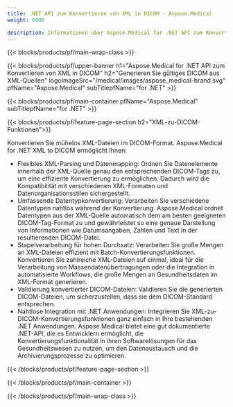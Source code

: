 ```yaml
---
title: .NET API zum Konvertieren von XML in DICOM - Aspose.Medical
weight: 6000

description: Informationen über Aspose.Medical for .NET API zum Konvertieren von XML in DICOM
---
```


{{< blocks/products/pf/main-wrap-class >}}

{{< blocks/products/pf/upper-banner h1="Aspose.Medical for .NET API zum Konvertieren von XML in DICOM" h2="Generieren Sie gültiges DICOM aus XML-Quellen" logoImageSrc="/medical/images/aspose_medical-brand.svg" pfName="Aspose.Medical" subTitlepfName="for .NET" >}}

{{< blocks/products/pf/main-container pfName="Aspose.Medical" subTitlepfName="for .NET" >}}

{{< blocks/products/pf/feature-page-section h2="XML-zu-DICOM-Funktionen">}}

<p>Konvertieren Sie mühelos XML-Dateien im DICOM-Format. Aspose.Medical for .NET XML to DICOM ermöglicht Ihnen:</p>

<ul>
<li>Flexibles XML-Parsing und Datenmapping: Ordnen Sie Datenelemente innerhalb der XML-Quelle genau den entsprechenden DICOM-Tags zu, um eine effiziente Konvertierung zu ermöglichen. Dadurch wird die Kompatibilität mit verschiedenen XML-Formaten und Datenorganisationsstilen sichergestellt.</li>
<li>Umfassende Datentypkonvertierung: Verarbeiten Sie verschiedene Datentypen nahtlos während der Konvertierung. Aspose.Medical ordnet Datentypen aus der XML-Quelle automatisch dem am besten geeigneten DICOM-Tag-Format zu und gewährleistet so eine genaue Darstellung von Informationen wie Datumsangaben, Zahlen und Text in der resultierenden DICOM-Datei.</li>
<li>Stapelverarbeitung für hohen Durchsatz: Verarbeiten Sie große Mengen an XML-Dateien effizient mit Batch-Konvertierungsfunktionen. Konvertieren Sie zahlreiche XML-Dateien auf einmal, ideal für die Verarbeitung von Massendatenübertragungen oder die Integration in automatisierte Workflows, die große Mengen an Gesundheitsdaten im XML-Format generieren.</li>
<li>Validierung konvertierter DICOM-Dateien: Validieren Sie die generierten DICOM-Dateien, um sicherzustellen, dass sie dem DICOM-Standard entsprechen.</li>
<li>Nahtlose Integration mit .NET Anwendungen: Integrieren Sie XML-zu-DICOM-Konvertierungsfunktionen ganz einfach in Ihre bestehenden .NET Anwendungen. Aspose.Medical bietet eine gut dokumentierte .NET-API, die es Entwicklern ermöglicht, die Konvertierungsfunktionalität in ihren Softwarelösungen für das Gesundheitswesen zu nutzen, um den Datenaustausch und die Archivierungsprozesse zu optimieren.</li>
</ul>

{{< /blocks/products/pf/feature-page-section >}}

{{< /blocks/products/pf/main-container >}}

{{< /blocks/products/pf/main-wrap-class >}}
